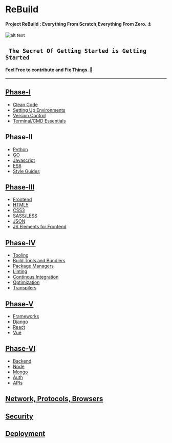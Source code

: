 # ReBuild
#### Project ReBuild : Everything From Scratch,Everything From Zero. :anchor:
![alt text]()
## ``` The Secret Of Getting Started is Getting Started```
#### Feel Free to contribute and Fix Things. :hammer:
*****
## [Phase-I]()
- [Clean Code]()
- [Setting Up Environments]()
- [Version Control]()
- [Terminal/CMD Essentials]()

## Phase-II
- [Python]() 
- [GO]()
- [Javascript]()
- [ES6]()
- [Style Guides]()

## [Phase-III]()
- [Frontend]()
- [HTML5]()
- [CSS3]()
- [SASS/LESS]()
- [JSON]()
- [JS Elements for Frontend]()

## [Phase-IV]()
- [Tooling]()
- [Build Tools and Bundlers]()
- [Package Managers]()
- [Linting]()
- [Continous Integration]()
- [Optimization]()
- [Transpilers]()

## [Phase-V]()
- [Frameworks]()
- [Django]()
- [React]()
- [Vue]()

## [Phase-VI]()
- [Backend]()
- [Node]()
- [Mongo]()
- [Auth]()
- [APIs]()


## [Network, Protocols, Browsers]()

## [Security]()

## [Deployment]()

